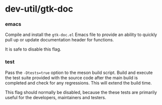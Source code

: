 # dev-util/gtk-doc

### emacs
Compile and install the `gtk-doc.el` Emacs file to provide an ability to quickly pull up or update documentation header for functions.

It is safe to disable this flag.

### test
Pass the `-Dtests=true` option to the meson build script. Build and execute the test suite provided with the source code after the main build is completed and check for any regressions. This will extend the build time.

This flag should normally be disabled, because the these tests are primarily useful for the developers, maintainers and testers.
